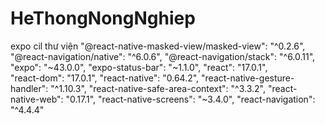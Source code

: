 # HeThongNongNghiep
expo cil
thư viện
    "@react-native-masked-view/masked-view": "^0.2.6",
    "@react-navigation/native": "^6.0.6",
    "@react-navigation/stack": "^6.0.11",
    "expo": "~43.0.0",
    "expo-status-bar": "~1.1.0",
    "react": "17.0.1",\
    "react-dom": "17.0.1",
    "react-native": "0.64.2",
    "react-native-gesture-handler": "^1.10.3",
    "react-native-safe-area-context": "^3.3.2",
    "react-native-web": "0.17.1",
    "react-native-screens": "~3.4.0",
    "react-navigation": "^4.4.4"
